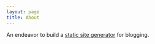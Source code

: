 ```yaml
---
layout: page
title: About
---
```


An endeavor to build a [static site generator](https://github.com/blogware/blogware) for blogging.
